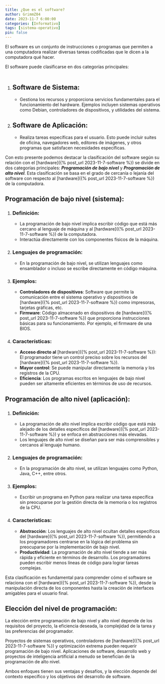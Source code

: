 ```yaml
---
title: ¿Que es el software?
author: GrimmZ04
date: 2023-11-7 6:00:00
categories: [Informativo]
tags: [sistema-operativo]
pin: false
---
```


El software es un conjunto de instrucciones o programas que permiten a una computadora realizar diversas tareas codificadas que le dicen a la computadora qué hacer.

El software puede clasificarse en dos categorías principales:<br><br>




1. ## Software de Sistema:
    - Gestiona los recursos y proporciona servicios fundamentales para el funcionamiento del hardware. Ejemplos incluyen sistemas operativos como Debian, controladores de dispositivos, y utilidades del sistema.
2. ## Software de Aplicación:
    - Realiza tareas específicas para el usuario. Esto puede incluir suites de oficina, navegadores web, editores de imágenes, y otros programas que satisfacen necesidades específicas.

Con esto presente podemos destacar la clasificación del software según su relación con el [hardware]({% post_url 2023-11-7-software %}) se divide en dos categorías principales: ***Programación de bajo nivel*** y ***Programación de alto nivel***. Esta clasificación se basa en el grado de cercanía o lejanía del software con respecto al [hardware]({% post_url 2023-11-7-software %}) de la computadora.

## **Programación de bajo nivel** (sistema):

1. ### **Definición**:
    - La programación de bajo nivel implica escribir código que está más cercano al lenguaje de máquina y al [hardware]({% post_url 2023-11-7-software %}) de la computadora.
    - Interactúa directamente con los componentes físicos de la máquina.
2. ### **Lenguajes de programación**:
    - En la programación de bajo nivel, se utilizan lenguajes como ensamblador o incluso se escribe directamente en código máquina.
2. ### **Ejemplos**:
    - **Controladores de dispositivos**: Software que permite la comunicación entre el sistema operativo y dispositivos de [hardware]({% post_url 2023-11-7-software %}) como impresoras, tarjetas gráficas, etc.
    - **Firmware**: Código almacenado en dispositivos de [hardware]({% post_url 2023-11-7-software %}) que proporciona instrucciones básicas para su funcionamiento. Por ejemplo, el firmware de una BIOS.
3. ### **Características**:
    - **Acceso directo al** [hardware]({% post_url 2023-11-7-software %}): El programador tiene un control preciso sobre los recursos del [hardware]({% post_url 2023-11-7-software %}).
    - **Mayor control**: Se puede manipular directamente la memoria y los registros de la CPU.
    - **Eficiencia**: Los programas escritos en lenguajes de bajo nivel pueden ser altamente eficientes en términos de uso de recursos.

## **Programación de alto nivel** (aplicación):

1. ### **Definición**:
    - La programación de alto nivel implica escribir código que está más alejado de los detalles específicos del [hardware]({% post_url 2023-11-7-software %}) y se enfoca en abstracciones más elevadas.
    - Los lenguajes de alto nivel se diseñan para ser más comprensibles y cercanos al lenguaje humano.
2. ### **Lenguajes de programación**:
    - En la programación de alto nivel, se utilizan lenguajes como Python, Java, C++, entre otros.
2. ### **Ejemplos**:
    - Escribir un programa en Python para realizar una tarea específica sin preocuparse por la gestión directa de la memoria o los registros de la CPU.
2. ### **Características**:
    - **Abstracción**: Los lenguajes de alto nivel ocultan detalles específicos del [hardware]({% post_url 2023-11-7-software %}), permitiendo a los programadores centrarse en la lógica del problema sin preocuparse por la implementación de bajo nivel.
    - **Productividad**: La programación de alto nivel tiende a ser más rápida y eficiente en términos de desarrollo. Los programadores pueden escribir menos líneas de código para lograr tareas complejas.

Esta clasificación es fundamental para comprender cómo el software se relaciona con el [hardware]({% post_url 2023-11-7-software %}), desde la manipulación directa de los componentes hasta la creación de interfaces amigables para el usuario final.

## Elección del nivel de programación:

La elección entre programación de bajo nivel y alto nivel depende de los requisitos del proyecto, la eficiencia deseada, la complejidad de la tarea y las preferencias del programador.

Proyectos de sistemas operativos, controladores de [hardware]({% post_url 2023-11-7-software %}) y optimización extrema pueden requerir programación de bajo nivel.
Aplicaciones de software, desarrollo web y proyectos de inteligencia artificial a menudo se benefician de la programación de alto nivel.

Ambos enfoques tienen sus ventajas y desafíos, y la elección depende del contexto específico y los objetivos del desarrollo de software.